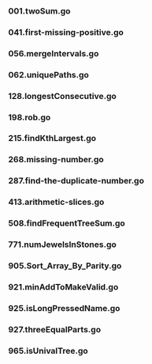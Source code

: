 ### 001.twoSum.go
### 041.first-missing-positive.go
### 056.mergeIntervals.go
### 062.uniquePaths.go
### 128.longestConsecutive.go
### 198.rob.go
### 215.findKthLargest.go
### 268.missing-number.go
### 287.find-the-duplicate-number.go
### 413.arithmetic-slices.go
### 508.findFrequentTreeSum.go
### 771.numJewelsInStones.go
### 905.Sort_Array_By_Parity.go 
### 921.minAddToMakeValid.go
### 925.isLongPressedName.go
### 927.threeEqualParts.go 
### 965.isUnivalTree.go
